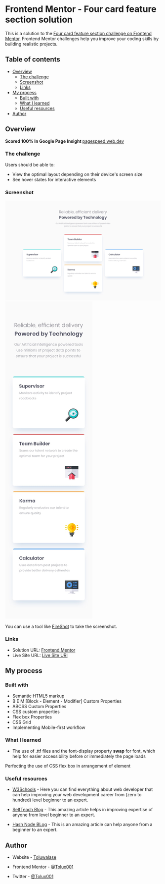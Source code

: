 # Frontend Mentor - Four card feature section solution

This is a solution to the [Four card feature section challenge on Frontend Mentor](https://www.frontendmentor.io/challenges/four-card-feature-section-weK1eFYK). Frontend Mentor challenges help you improve your coding skills by building realistic projects. 


## Table of contents

- [Overview](#overview)
  - [The challenge](#the-challenge)
  - [Screenshot](#screenshot)
  - [Links](#links)
- [My process](#my-process)
  - [Built with](#built-with)
  - [What I learned](#what-i-learned)
  - [Useful resources](#useful-resources)
- [Author](#author)

## Overview
  <b> Scored 100% In Google Page Insight </b>
  [pagespeed.web.dev](https://pagespeed.web.dev/analysis/https-tolux-card-feature-section-netlify-app/jd8i7dm874?form_factor=mobile)


### The challenge

Users should be able to:

- View the optimal layout depending on their device's screen size
- See hover states for interactive elements

### Screenshot

![Desktop-Images](design/desktop-design.jpg)
![Mobile-Images](design/mobile-design.jpg)


You can use a tool like [FireShot](https://getfireshot.com/) to take the screenshot. 

### Links

- Solution URL: [Frontend Mentor](https://www.frontendmentor.io/solutions/responsive-page-built-using-flexbox-andand-bem-naming-implementation-FWusAeKt2o)
- Live Site URL: [Live Site URl](https://tolux-card-feature-section.netlify.app)

## My process

### Built with

- Semantic HTML5 markup
- B E M [Block - Element - Modifier] Custom Properties
- ABCSS Custom Properties
- CSS custom properties
- Flex box Properties
- CSS Grid
- Implementing Mobile-first workflow

### What I learned

- The use of .ttf files and the font-display property **swap** for font, which  help for easier accessibility before or immediately the page loads

Perfecting the use of CSS flex box in arrangement of element

### Useful resources

- [W3Schools](w3schools.com) - Here you can find everything about web developer that can help improving your web development career from (zero to hundred) level beginner to an expert.

- [SelfTeach Blog](tolux.hashnode.dev) - This amazing article helps in improving expertise of anyone from level beginner to an expert.

- [Hash Node BLog](tolux.hashnode.dev) - This is an amazing article can help anyone from a beginner to an expert.

## Author

- Website - [Toluwalase](https://www.linkedin.com/in/tolux)

- Frontend Mentor - [@Tolux001](https://www.frontendmentor.io/profile/Tolux001)

- Twitter - [@Tolux001](https://www.twitter.com/tolux001)
